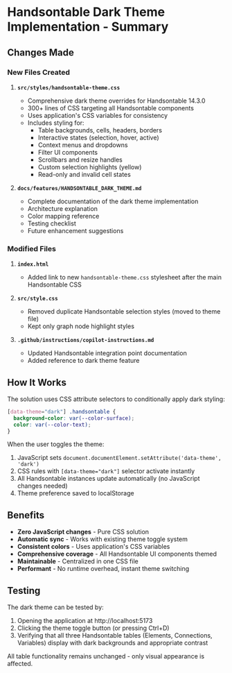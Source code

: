 # Handsontable Dark Theme Implementation - Summary

## Changes Made

### New Files Created

1. **`src/styles/handsontable-theme.css`**
   - Comprehensive dark theme overrides for Handsontable 14.3.0
   - 300+ lines of CSS targeting all Handsontable components
   - Uses application's CSS variables for consistency
   - Includes styling for:
     - Table backgrounds, cells, headers, borders
     - Interactive states (selection, hover, active)
     - Context menus and dropdowns
     - Filter UI components
     - Scrollbars and resize handles
     - Custom selection highlights (yellow)
     - Read-only and invalid cell states

2. **`docs/features/HANDSONTABLE_DARK_THEME.md`**
   - Complete documentation of the dark theme implementation
   - Architecture explanation
   - Color mapping reference
   - Testing checklist
   - Future enhancement suggestions

### Modified Files

1. **`index.html`**
   - Added link to new `handsontable-theme.css` stylesheet after the main Handsontable CSS

2. **`src/style.css`**
   - Removed duplicate Handsontable selection styles (moved to theme file)
   - Kept only graph node highlight styles

3. **`.github/instructions/copilot-instructions.md`**
   - Updated Handsontable integration point documentation
   - Added reference to dark theme feature

## How It Works

The solution uses CSS attribute selectors to conditionally apply dark styling:

```css
[data-theme="dark"] .handsontable {
  background-color: var(--color-surface);
  color: var(--color-text);
}
```

When the user toggles the theme:
1. JavaScript sets `document.documentElement.setAttribute('data-theme', 'dark')`
2. CSS rules with `[data-theme="dark"]` selector activate instantly
3. All Handsontable instances update automatically (no JavaScript changes needed)
4. Theme preference saved to localStorage

## Benefits

- **Zero JavaScript changes** - Pure CSS solution
- **Automatic sync** - Works with existing theme toggle system
- **Consistent colors** - Uses application's CSS variables
- **Comprehensive coverage** - All Handsontable UI components themed
- **Maintainable** - Centralized in one CSS file
- **Performant** - No runtime overhead, instant theme switching

## Testing

The dark theme can be tested by:
1. Opening the application at http://localhost:5173
2. Clicking the theme toggle button (or pressing Ctrl+D)
3. Verifying that all three Handsontable tables (Elements, Connections, Variables) display with dark backgrounds and appropriate contrast

All table functionality remains unchanged - only visual appearance is affected.
